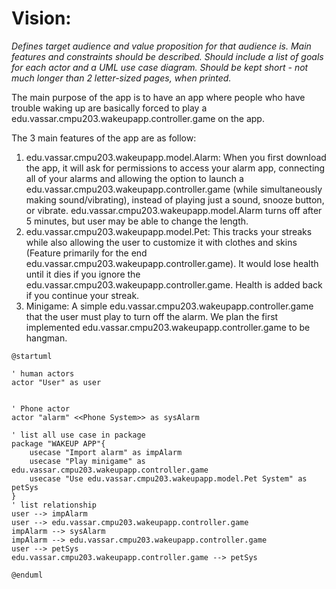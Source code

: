 # Vision:

_Defines target audience and value proposition for that audience is. Main features and constraints should be described. Should include a list of goals for each actor and a UML use case diagram. Should be kept short - not much longer than 2 letter-sized pages, when printed._

The main purpose of the app is to have an app where people who have trouble waking up are basically forced to play a edu.vassar.cmpu203.wakeupapp.controller.game on the app.

The 3 main features of the app are as follow:
1) edu.vassar.cmpu203.wakeupapp.model.Alarm: When you first download the app, it will ask for permissions to access your alarm app, connecting all of your alarms and allowing the option to launch a edu.vassar.cmpu203.wakeupapp.controller.game (while simultaneously making sound/vibrating), instead of playing just a sound, snooze button, or vibrate. edu.vassar.cmpu203.wakeupapp.model.Alarm turns off after 5 minutes, but user may be able to change the length. 
2) edu.vassar.cmpu203.wakeupapp.model.Pet: This tracks your streaks while also allowing the user to customize it with clothes and skins (Feature primarily for the end edu.vassar.cmpu203.wakeupapp.controller.game). It would lose health until it dies if you ignore the edu.vassar.cmpu203.wakeupapp.controller.game. Health is added back if you continue your streak.
3) Minigame: A simple edu.vassar.cmpu203.wakeupapp.controller.game that the user must play to turn off the alarm. We plan the first implemented edu.vassar.cmpu203.wakeupapp.controller.game to be hangman.

```plantuml
@startuml

' human actors
actor "User" as user


' Phone actor
actor "alarm" <<Phone System>> as sysAlarm

' list all use case in package
package "WAKEUP APP"{
    usecase "Import alarm" as impAlarm
    usecase "Play minigame" as edu.vassar.cmpu203.wakeupapp.controller.game
    usecase "Use edu.vassar.cmpu203.wakeupapp.model.Pet System" as petSys
}
' list relationship
user --> impAlarm
user --> edu.vassar.cmpu203.wakeupapp.controller.game
impAlarm --> sysAlarm
impAlarm --> edu.vassar.cmpu203.wakeupapp.controller.game
user --> petSys
edu.vassar.cmpu203.wakeupapp.controller.game --> petSys

@enduml
```

